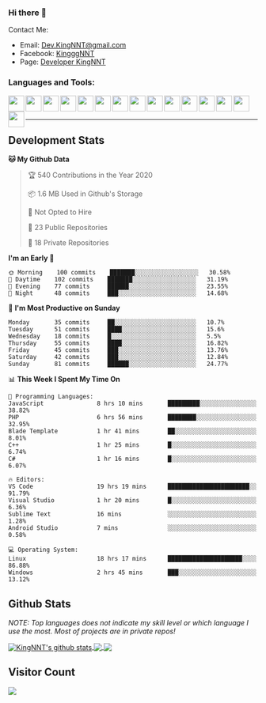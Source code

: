 ### Hi there 👋
Contact Me:
- Email: Dev.KingNNT@gmail.com
- Facebook: [KingggNNT](https://www.facebook.com/KingggNNT)
- Page: [Developer KingNNT](https://www.facebook.com/Dev.KingNNT)

### Languages and Tools:
<img align='left' height="32" width="32" src="https://cdn.jsdelivr.net/npm/simple-icons@v3/icons/visualstudio.svg" />
<img align='left' height="32" width="32" src="https://cdn.jsdelivr.net/npm/simple-icons@v3/icons/sublimetext.svg" />
<img align='left' height="32" width="32" src="https://cdn.jsdelivr.net/npm/simple-icons@v3/icons/visualstudiocode.svg" />
<img align='left' height="32" width="32" src="https://cdn.jsdelivr.net/npm/simple-icons@v3/icons/jetbrains.svg" />

<img align='left' height="32" width="32" src="https://cdn.jsdelivr.net/npm/simple-icons@v3/icons/html5.svg" />
<img align='left' height="32" width="32" src="https://cdn.jsdelivr.net/npm/simple-icons@v3/icons/css3.svg" />
<img align='left' height="32" width="32" src="https://cdn.jsdelivr.net/npm/simple-icons@3.5.0/icons/bootstrap.svg" />

<img align='left' height="32" width="32" src="https://cdn.jsdelivr.net/npm/simple-icons@v3/icons/javascript.svg" />

<img align='left' height="32" width="32" src="https://cdn.jsdelivr.net/npm/simple-icons@v3/icons/php.svg" />
<img align='left' height="32" width="32" src="https://cdn.jsdelivr.net/npm/simple-icons@v3/icons/laravel.svg" />
<img align='left' height="32" width="32" src="https://cdn.jsdelivr.net/npm/simple-icons@3.5.0/icons/java.svg" />

<img align='left' height="32" width="32" src="https://cdn.jsdelivr.net/npm/simple-icons@v3/icons/mysql.svg" />
<img align='left' height="32" width="32" src="https://cdn.jsdelivr.net/npm/simple-icons@3.5.0/icons/microsoftsqlserver.svg" />
<img align='left' height="32" width="32" src="https://cdn.jsdelivr.net/npm/simple-icons@v3/icons/mongodb.svg" />
<img align='left' height="32" width="32" src="https://cdn.jsdelivr.net/npm/simple-icons@v3/icons/sqlite.svg" />


<br>
<br>

---

## Development Stats
<!--START_SECTION:waka-->
**🐱 My Github Data** 

> 🏆 540 Contributions in the Year 2020
 > 
> 📦 1.6 MB Used in Github's Storage 
 > 
> 🚫 Not Opted to Hire
 > 
> 📜 23 Public Repositories
 > 
> 🔑 18 Private Repositories 

**I'm an Early 🐤** 

```text
🌞 Morning    100 commits    ███████░░░░░░░░░░░░░░░░░░   30.58% 
🌆 Daytime    102 commits    ███████░░░░░░░░░░░░░░░░░░   31.19% 
🌃 Evening    77 commits     ██████░░░░░░░░░░░░░░░░░░░   23.55% 
🌙 Night      48 commits     ███░░░░░░░░░░░░░░░░░░░░░░   14.68%

```
📅 **I'm Most Productive on Sunday** 

```text
Monday       35 commits     ██░░░░░░░░░░░░░░░░░░░░░░░   10.7% 
Tuesday      51 commits     ████░░░░░░░░░░░░░░░░░░░░░   15.6% 
Wednesday    18 commits     █░░░░░░░░░░░░░░░░░░░░░░░░   5.5% 
Thursday     55 commits     ████░░░░░░░░░░░░░░░░░░░░░   16.82% 
Friday       45 commits     ███░░░░░░░░░░░░░░░░░░░░░░   13.76% 
Saturday     42 commits     ███░░░░░░░░░░░░░░░░░░░░░░   12.84% 
Sunday       81 commits     ██████░░░░░░░░░░░░░░░░░░░   24.77%

```


📊 **This Week I Spent My Time On** 

```text
💬 Programming Languages: 
JavaScript               8 hrs 10 mins       █████████░░░░░░░░░░░░░░░░   38.82% 
PHP                      6 hrs 56 mins       ████████░░░░░░░░░░░░░░░░░   32.95% 
Blade Template           1 hr 41 mins        ██░░░░░░░░░░░░░░░░░░░░░░░   8.01% 
C++                      1 hr 25 mins        █░░░░░░░░░░░░░░░░░░░░░░░░   6.74% 
C#                       1 hr 16 mins        █░░░░░░░░░░░░░░░░░░░░░░░░   6.07%

🔥 Editors: 
VS Code                  19 hrs 19 mins      ███████████████████████░░   91.79% 
Visual Studio            1 hr 20 mins        █░░░░░░░░░░░░░░░░░░░░░░░░   6.36% 
Sublime Text             16 mins             ░░░░░░░░░░░░░░░░░░░░░░░░░   1.28% 
Android Studio           7 mins              ░░░░░░░░░░░░░░░░░░░░░░░░░   0.58%

💻 Operating System: 
Linux                    18 hrs 17 mins      █████████████████████░░░░   86.88% 
Windows                  2 hrs 45 mins       ███░░░░░░░░░░░░░░░░░░░░░░   13.12%

```


<!--END_SECTION:waka-->


## Github Stats

*NOTE: Top languages does not indicate my skill level or which language I use the most. Most of projects are in private repos!*

<a href="https://github.com/KingNNT">
  <img align="center" src="https://github-readme-stats.vercel.app/api?username=KingNNT&show_icons=true&theme=gruvbox&count_private=true" alt="KingNNT's github stats" />
</a>

<a href="https://github.com/KingNNT">
  <img align="center" src="https://github-readme-stats.vercel.app/api/top-langs/?username=KingNNT&layout=compact&theme=gruvbox" />
</a>

<a href="https://github.com/KingNNT">
  <img align="center" src="https://github-readme-stats.vercel.app/api/pin/?username=KingNNT&repo=MS-Tools&theme=gruvbox" />
</a>

## Visitor Count
<img src="https://profile-counter.glitch.me/KingNNT/count.svg" />
